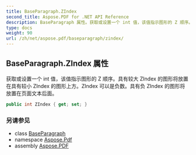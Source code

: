 ```yaml
---
title: BaseParagraph.ZIndex
second_title: Aspose.PDF for .NET API Reference
description: BaseParagraph 属性。获取或设置一个 int 值，该值指示图形的 Z 顺序。具有较大 ZIndex 的图形将放置在具有较小 ZIndex 的图形上方。ZIndex 可以是负数。具有负 ZIndex 的图形将放置在页面文本后面。
type: docs
weight: 90
url: /zh/net/aspose.pdf/baseparagraph/zindex/
---
```

## BaseParagraph.ZIndex 属性

获取或设置一个 int 值，该值指示图形的 Z 顺序。具有较大 ZIndex 的图形将放置在具有较小 ZIndex 的图形上方。ZIndex 可以是负数。具有负 ZIndex 的图形将放置在页面文本后面。

```csharp
public int ZIndex { get; set; }
```

### 另请参见

* class [BaseParagraph](../)
* namespace [Aspose.Pdf](../../../aspose.pdf/)
* assembly [Aspose.PDF](../../../)